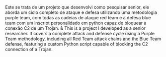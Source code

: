 Este se trata de um projeto que desenvolvi como pesquisar senior, ele aborda um ciclo completo de ataque e defesa utilizando uma metodologia purple team, com todas as cadeias de ataque red team e a defesa blue team com um inscript personalidado em python capaz de bloquear a conexão C2 de um Trojan.
&
This is a project I developed as a senior researcher. It covers a complete attack and defense cycle using a Purple Team methodology, including all Red Team attack chains and the Blue Team defense, featuring a custom Python script capable of blocking the C2 connection of a Trojan.
